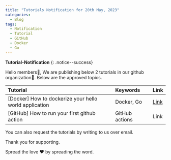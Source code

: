 ```yaml
---
title: "Tutorials Notification for 20th May, 2023"
categories:
  - Blog
tags:
  - Notification
  - Tutorial
  - GitHub
  - Docker
  - Go
---
```


**Tutorial-Notification** 
{: .notice--success}

Hello members👋, We are publishing below 2 tutorials in our github organization🏫. Below are the approved topics.

| **Tutorial** | **Keywords** | **Link** |
|:-----|:-----|:-----|
| [Docker] How to dockerize your hello world application | Docker, Go| [Link](https://github.com/brightwave-labs/docker/blob/main/wiki/001/001.md) |
| [GitHub] How to run your first github action       | GitHub actions | Link |

You can also request the tutorials by writing to us over email.

Thank you for supporting.

Spread the love ❤️ by spreading the word.
